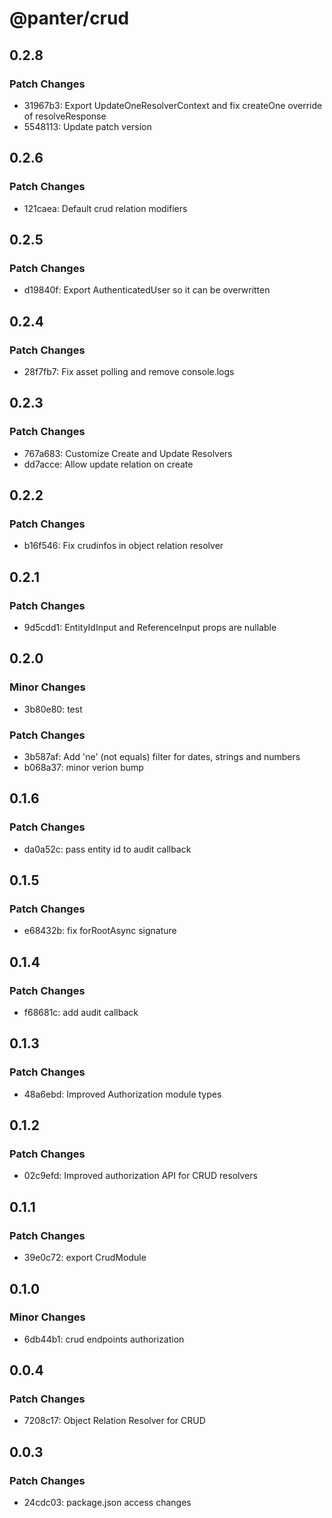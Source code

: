# @panter/crud

## 0.2.8

### Patch Changes

- 31967b3: Export UpdateOneResolverContext and fix createOne override of resolveResponse
- 5548113: Update patch version

## 0.2.6

### Patch Changes

- 121caea: Default crud relation modifiers

## 0.2.5

### Patch Changes

- d19840f: Export AuthenticatedUser so it can be overwritten

## 0.2.4

### Patch Changes

- 28f7fb7: Fix asset polling and remove console.logs

## 0.2.3

### Patch Changes

- 767a683: Customize Create and Update Resolvers
- dd7acce: Allow update relation on create

## 0.2.2

### Patch Changes

- b16f546: Fix crudinfos in object relation resolver

## 0.2.1

### Patch Changes

- 9d5cdd1: EntityIdInput and ReferenceInput props are nullable

## 0.2.0

### Minor Changes

- 3b80e80: test

### Patch Changes

- 3b587af: Add 'ne' (not equals) filter for dates, strings and numbers
- b068a37: minor verion bump

## 0.1.6

### Patch Changes

- da0a52c: pass entity id to audit callback

## 0.1.5

### Patch Changes

- e68432b: fix forRootAsync signature

## 0.1.4

### Patch Changes

- f68681c: add audit callback

## 0.1.3

### Patch Changes

- 48a6ebd: Improved Authorization module types

## 0.1.2

### Patch Changes

- 02c9efd: Improved authorization API for CRUD resolvers

## 0.1.1

### Patch Changes

- 39e0c72: export CrudModule

## 0.1.0

### Minor Changes

- 6db44b1: crud endpoints authorization

## 0.0.4

### Patch Changes

- 7208c17: Object Relation Resolver for CRUD

## 0.0.3

### Patch Changes

- 24cdc03: package.json access changes
